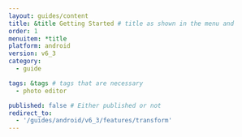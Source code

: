 ```yaml
---
layout: guides/content
title: &title Getting Started # title as shown in the menu and 
order: 1
menuitem: *title
platform: android
version: v6_3
category: 
  - guide

tags: &tags # tags that are necessary
  - photo editor 

published: false # Either published or not 
redirect_to:
  - '/guides/android/v6_3/features/transform'
---
```

